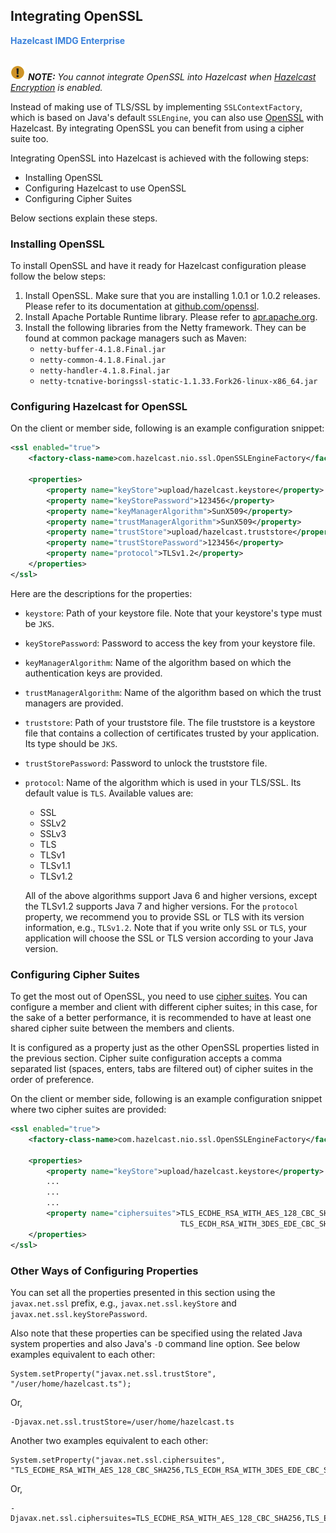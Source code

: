 
## Integrating OpenSSL

<font color="#3981DB">**Hazelcast IMDG Enterprise**</font>
<br></br>


![image](../images/NoteSmall.jpg) ***NOTE:*** *You cannot integrate OpenSSL into Hazelcast when [Hazelcast Encryption](03_Encryption.md) is enabled.*

Instead of making use of TLS/SSL by implementing `SSLContextFactory`, which is based on Java's default `SSLEngine`, you can also use [OpenSSL](https://www.openssl.org/) with Hazelcast. By integrating OpenSSL you can benefit from using a cipher suite too.

Integrating OpenSSL into Hazelcast is achieved with the following steps:

- Installing OpenSSL
- Configuring Hazelcast to use OpenSSL
- Configuring Cipher Suites

Below sections explain these steps.


### Installing OpenSSL

To install OpenSSL and have it ready for Hazelcast configuration please follow the below steps:

1. Install OpenSSL. Make sure that you are installing 1.0.1 or 1.0.2 releases. Please refer to its documentation at [github.com/openssl](https://github.com/openssl/openssl/blob/master/INSTALL).
2. Install Apache Portable Runtime library. Please refer to [apr.apache.org](https://apr.apache.org/download.cgi).
3. Install the following libraries from the Netty framework. They can be found at common package managers such as Maven:
   - `netty-buffer-4.1.8.Final.jar`
   - `netty-common-4.1.8.Final.jar`
   - `netty-handler-4.1.8.Final.jar`
   - `netty-tcnative-boringssl-static-1.1.33.Fork26-linux-x86_64.jar`
  


### Configuring Hazelcast for OpenSSL

On the client or member side, following is an example configuration snippet:

```xml
<ssl enabled="true">
    <factory-class-name>com.hazelcast.nio.ssl.OpenSSLEngineFactory</factory-class-name>
     
    <properties>
        <property name="keyStore">upload/hazelcast.keystore</property>
        <property name="keyStorePassword">123456</property>
        <property name="keyManagerAlgorithm">SunX509</property>
        <property name="trustManagerAlgorithm">SunX509</property>
        <property name="trustStore">upload/hazelcast.truststore</property>
        <property name="trustStorePassword">123456</property>
        <property name="protocol">TLSv1.2</property>
    </properties>
</ssl>
```

Here are the descriptions for the properties:
 
* `keystore`: Path of your keystore file. Note that your keystore's type must be `JKS`.
* `keyStorePassword`: Password to access the key from your keystore file.
* `keyManagerAlgorithm`: Name of the algorithm based on which the authentication keys are provided.
* `trustManagerAlgorithm`: Name of the algorithm based on which the trust managers are provided.
* `truststore`: Path of your truststore file. The file truststore is a keystore file that contains a collection of certificates trusted by your application. Its type should be `JKS`.
* `trustStorePassword`: Password to unlock the truststore file.
* `protocol`: Name of the algorithm which is used in your TLS/SSL. Its default value is `TLS`. Available values are:
  * SSL
  * SSLv2
  * SSLv3
  * TLS
  * TLSv1
  * TLSv1.1
  * TLSv1.2

  All of the above algorithms support Java 6 and higher versions, except the TLSv1.2 supports Java 7 and higher versions. For the `protocol` property, we recommend you to provide SSL or TLS with its version information, e.g., `TLSv1.2`. Note that if you write only `SSL` or `TLS`, your application will choose the SSL or TLS version according to your Java version.


### Configuring Cipher Suites

To get the most out of OpenSSL, you need to use [cipher suites](https://en.wikipedia.org/wiki/Cipher_suite). You can configure a member and client with different cipher suites; in this case, for the sake of a better performance, it is recommended to have at least one shared cipher suite between the members and clients. 

It is configured as a property just as the other OpenSSL properties listed in the previous section. Cipher suite configuration accepts a comma separated list (spaces, enters, tabs are filtered out) of cipher suites in the order of preference.

On the client or member side, following is an example configuration snippet where two cipher suites are provided:

```xml
<ssl enabled="true">
    <factory-class-name>com.hazelcast.nio.ssl.OpenSSLEngineFactory</factory-class-name>
     
    <properties>
        <property name="keyStore">upload/hazelcast.keystore</property>
        ...
        ...
        ...
        <property name="ciphersuites">TLS_ECDHE_RSA_WITH_AES_128_CBC_SHA256,
                                      TLS_ECDH_RSA_WITH_3DES_EDE_CBC_SHA
    </properties>
</ssl>
```



### Other Ways of Configuring Properties

You can set all the properties presented in this section using the `javax.net.ssl` prefix, e.g., `javax.net.ssl.keyStore` and `javax.net.ssl.keyStorePassword`.

Also note that these properties can be specified using the related Java system properties and also Java's `-D` command line option. See below examples equivalent to each other:

```
System.setProperty("javax.net.ssl.trustStore", "/user/home/hazelcast.ts");
```

Or, 

```
-Djavax.net.ssl.trustStore=/user/home/hazelcast.ts
```

Another two examples equivalent to each other:


```
System.setProperty("javax.net.ssl.ciphersuites", "TLS_ECDHE_RSA_WITH_AES_128_CBC_SHA256,TLS_ECDH_RSA_WITH_3DES_EDE_CBC_SHA");
```

Or,


```
-Djavax.net.ssl.ciphersuites=TLS_ECDHE_RSA_WITH_AES_128_CBC_SHA256,TLS_ECDH_RSA_WITH_3DES_EDE_CBC_SHA
```

